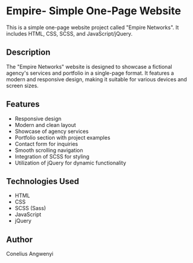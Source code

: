 # Empire- Simple One-Page Website

This is a simple one-page website project called "Empire Networks". It includes HTML, CSS, SCSS, and JavaScript/jQuery.

## Description

The "Empire Networks" website is designed to showcase a fictional agency's services and portfolio in a single-page format. It features a modern and responsive design, making it suitable for various devices and screen sizes.

## Features

- Responsive design
- Modern and clean layout
- Showcase of agency services
- Portfolio section with project examples
- Contact form for inquiries
- Smooth scrolling navigation
- Integration of SCSS for styling
- Utilization of jQuery for dynamic functionality


## Technologies Used

- HTML
- CSS
- SCSS (Sass)
- JavaScript
- jQuery

## Author
Conelius Angwenyi
